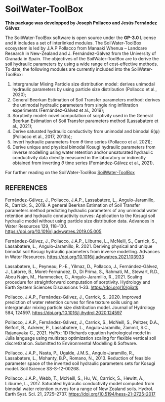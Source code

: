 # SoilWater-ToolBox

**This package was developped by Joseph Pollacco and Jesús Fernández Gálvez**

The SoilWater-ToolBox software is open source under the **GP-3.0** License and it includes a set of interlinked modules.  The SoilWater-ToolBox ecosystem is led by J.A.P Pollacco from Manaaki Whenua – Landcare Research in New-Zealand and J. Fernández-Gálvez from the University of Granada in Spain. The objectives of the SoilWater-ToolBox are to derive the soil hydraulic parameters by using a wide range of cost-effective methods. To date, the following modules are currently included into the SoilWater-ToolBox: 

1. Intergranular Mixing Particle size distribution model: derives unimodal hydraulic parameters by using particle size distribution (Pollacco et al., 2020);
2. General Beerkan Estimation of Soil Transfer parameters method: derives the unimodal hydraulic parameters from single ring infiltration experiments (Fernández-Gálvez et al., 2019);
3. Sorptivity model: novel computation of sorptivity used in the General Beerkan Estimation of Soil Transfer parameters method (Lassabatere et al., 2021);
4. Derive saturated hydraulic conductivity from unimodal and bimodal *θ*(*ψ*) (Pollacco et al., 2017, 2013b);
5. Invert hydraulic parameters from *θ* time series (Pollacco et al. 2021);
6. Derive unique and physical bimodal Kosugi hydraulic parameters from inverse modelling using water retention and/or unsaturated hydraulic conductivity data directly measured in the laboratory or indirectly obtained from inverting *θ* time series (Fernández-Gálvez et al., 2021).


For further reading on the SoilWater-ToolBox
[SoilWater-ToolBox](https://manaakiwhenua.github.io/SoilWater_ToolBox/)



## REFERENCES

Fernández-Gálvez, J., Pollacco, J.A.P., Lassabatere, L., Angulo-Jaramillo, R., Carrick, S., 2019. A general Beerkan Estimation of Soil Transfer parameters method predicting hydraulic parameters of any unimodal water retention and hydraulic conductivity curves: Application to the Kosugi soil hydraulic model without using particle size distribution data. Advances in Water Resources 129, 118–130. https://doi.org/10.1016/j.advwatres.2019.05.005

Fernández-Gálvez, J., Pollacco,  J.A.P., Lilburne, L., McNeill, S., Carrick, S., Lassabatere, L., Angulo-Jaramillo, R. 2021. Deriving physical and unique bimodal soil Kosugi hydraulic parameters from inverse modelling. Advances in Water Resources. https://doi.org/10.1016/j.advwatres.2021.103933 

Lassabatere, L., Peyneau, P.-E., Yilmaz, D., Pollacco, J., Fernández-Gálvez, J., Latorre, B., Moret-Fernández, D., Di Prima, S., Rahmati, M., Stewart, R.D., Abou Najm, M., Hammecker, C., Angulo-Jaramillo, R., 2021. Scaling procedure for straightforward computation of sorptivity. Hydrology and Earth System Sciences Discussions 1–33. https://doi.org/10/gjjxtk

Pollacco, J.A.P., Fernández-Gálvez, J., Carrick, S., 2020. Improved prediction of water retention curves for fine texture soils using an intergranular mixing particle size distribution model. Journal of Hydrology 584, 124597. https://doi.org/10.1016/j.jhydrol.2020.124597

Pollacco, J.A.P., Fernández-Gálvez, J., Carrick, S., McNeill, S., Peltzer, D.A., Belfort, B., Ackerer, P., Lassabatere, L., Angulo-Jaramillo, Zammit, S.C., Rajanayaka C., 2021. HyPix: 1D Richards equation hydrological model in Julia language using multistep optimization scaling for flexible vertical soil discretization. Submitted to Environmental Modelling & Software.

Pollacco, J.A.P., Nasta, P., Ugalde, J.M.S., Angulo-Jaramillo, R., Lassabatere, L., Mohanty, B.P., Romano, N., 2013. Reduction of feasible parameter space of the inverted soil hydraulic parameters sets for Kosugi model. Soil Science SS-S-12-00268.

Pollacco, J.A.P., Webb, T., McNeill, S., Hu, W., Carrick, S., Hewitt, A., Lilburne, L., 2017. Saturated hydraulic conductivity model computed from bimodal water retention curves for a range of New Zealand soils. Hydrol. Earth Syst. Sci. 21, 2725–2737. https://doi.org/10.5194/hess-21-2725-2017


